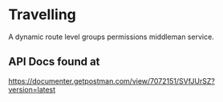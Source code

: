 # Travelling
A dynamic route level groups permissions middleman service.

## API Docs found at
https://documenter.getpostman.com/view/7072151/SVfJUrSZ?version=latest
